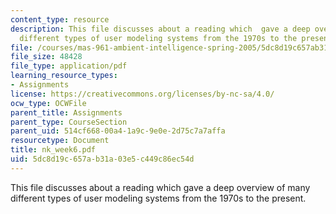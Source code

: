 ```yaml
---
content_type: resource
description: This file discusses about a reading which  gave a deep overview of many
  different types of user modeling systems from the 1970s to the present.
file: /courses/mas-961-ambient-intelligence-spring-2005/5dc8d19c657ab31a03e5c449c86ec54d_nk_week6.pdf
file_size: 48428
file_type: application/pdf
learning_resource_types:
- Assignments
license: https://creativecommons.org/licenses/by-nc-sa/4.0/
ocw_type: OCWFile
parent_title: Assignments
parent_type: CourseSection
parent_uid: 514cf668-00a4-1a9c-9e0e-2d75c7a7affa
resourcetype: Document
title: nk_week6.pdf
uid: 5dc8d19c-657a-b31a-03e5-c449c86ec54d
---
```

This file discusses about a reading which  gave a deep overview of many different types of user modeling systems from the 1970s to the present.